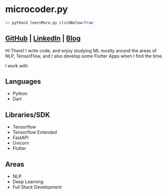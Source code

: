# microcoder.py
```python
>> python3 learnMore.py clickBelow=True
```
## [GitHub](https://github.com/microcoder-py) | [LinkedIn](https://www.linkedin.com/in/tanishk-kithannae/) | [Blog](https://microcoder-py.github.io/blog)

Hi There! I write code, and enjoy studying ML mostly around the areas of NLP, TensorFlow, and I also develop some Flutter Apps when I find the time.  

I work with

## Languages
  * Python
  * Dart
  
## Libraries/SDK
  * Tensorflow
  * Tensorflow Extended
  * FastAPI
  * Uvicorn
  * Flutter
  
## Areas
  * NLP
  * Deep Learning
  * Full Stack Development


